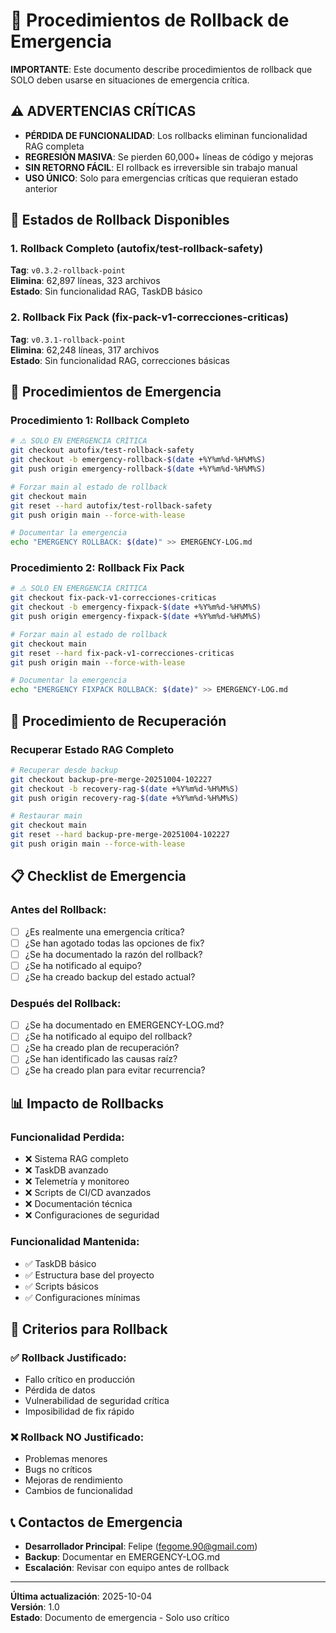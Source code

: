 # 🚨 Procedimientos de Rollback de Emergencia

**IMPORTANTE**: Este documento describe procedimientos de rollback que SOLO deben usarse en situaciones de emergencia crítica.

## ⚠️ ADVERTENCIAS CRÍTICAS

- **PÉRDIDA DE FUNCIONALIDAD**: Los rollbacks eliminan funcionalidad RAG completa
- **REGRESIÓN MASIVA**: Se pierden 60,000+ líneas de código y mejoras
- **SIN RETORNO FÁCIL**: El rollback es irreversible sin trabajo manual
- **USO ÚNICO**: Solo para emergencias críticas que requieran estado anterior

## 🎯 Estados de Rollback Disponibles

### 1. Rollback Completo (autofix/test-rollback-safety)
**Tag**: `v0.3.2-rollback-point`  
**Elimina**: 62,897 líneas, 323 archivos  
**Estado**: Sin funcionalidad RAG, TaskDB básico

### 2. Rollback Fix Pack (fix-pack-v1-correcciones-criticas)
**Tag**: `v0.3.1-rollback-point`  
**Elimina**: 62,248 líneas, 317 archivos  
**Estado**: Sin funcionalidad RAG, correcciones básicas

## 🚨 Procedimientos de Emergencia

### Procedimiento 1: Rollback Completo
```bash
# ⚠️ SOLO EN EMERGENCIA CRÍTICA
git checkout autofix/test-rollback-safety
git checkout -b emergency-rollback-$(date +%Y%m%d-%H%M%S)
git push origin emergency-rollback-$(date +%Y%m%d-%H%M%S)

# Forzar main al estado de rollback
git checkout main
git reset --hard autofix/test-rollback-safety
git push origin main --force-with-lease

# Documentar la emergencia
echo "EMERGENCY ROLLBACK: $(date)" >> EMERGENCY-LOG.md
```

### Procedimiento 2: Rollback Fix Pack
```bash
# ⚠️ SOLO EN EMERGENCIA CRÍTICA
git checkout fix-pack-v1-correcciones-criticas
git checkout -b emergency-fixpack-$(date +%Y%m%d-%H%M%S)
git push origin emergency-fixpack-$(date +%Y%m%d-%H%M%S)

# Forzar main al estado de rollback
git checkout main
git reset --hard fix-pack-v1-correcciones-criticas
git push origin main --force-with-lease

# Documentar la emergencia
echo "EMERGENCY FIXPACK ROLLBACK: $(date)" >> EMERGENCY-LOG.md
```

## 🔄 Procedimiento de Recuperación

### Recuperar Estado RAG Completo
```bash
# Recuperar desde backup
git checkout backup-pre-merge-20251004-102227
git checkout -b recovery-rag-$(date +%Y%m%d-%H%M%S)
git push origin recovery-rag-$(date +%Y%m%d-%H%M%S)

# Restaurar main
git checkout main
git reset --hard backup-pre-merge-20251004-102227
git push origin main --force-with-lease
```

## 📋 Checklist de Emergencia

### Antes del Rollback:
- [ ] ¿Es realmente una emergencia crítica?
- [ ] ¿Se han agotado todas las opciones de fix?
- [ ] ¿Se ha documentado la razón del rollback?
- [ ] ¿Se ha notificado al equipo?
- [ ] ¿Se ha creado backup del estado actual?

### Después del Rollback:
- [ ] ¿Se ha documentado en EMERGENCY-LOG.md?
- [ ] ¿Se ha notificado al equipo del rollback?
- [ ] ¿Se ha creado plan de recuperación?
- [ ] ¿Se han identificado las causas raíz?
- [ ] ¿Se ha creado plan para evitar recurrencia?

## 📊 Impacto de Rollbacks

### Funcionalidad Perdida:
- ❌ Sistema RAG completo
- ❌ TaskDB avanzado
- ❌ Telemetría y monitoreo
- ❌ Scripts de CI/CD avanzados
- ❌ Documentación técnica
- ❌ Configuraciones de seguridad

### Funcionalidad Mantenida:
- ✅ TaskDB básico
- ✅ Estructura base del proyecto
- ✅ Scripts básicos
- ✅ Configuraciones mínimas

## 🎯 Criterios para Rollback

### ✅ Rollback Justificado:
- Fallo crítico en producción
- Pérdida de datos
- Vulnerabilidad de seguridad crítica
- Imposibilidad de fix rápido

### ❌ Rollback NO Justificado:
- Problemas menores
- Bugs no críticos
- Mejoras de rendimiento
- Cambios de funcionalidad

## 📞 Contactos de Emergencia

- **Desarrollador Principal**: Felipe (fegome.90@gmail.com)
- **Backup**: Documentar en EMERGENCY-LOG.md
- **Escalación**: Revisar con equipo antes de rollback

---
**Última actualización**: 2025-10-04  
**Versión**: 1.0  
**Estado**: Documento de emergencia - Solo uso crítico
